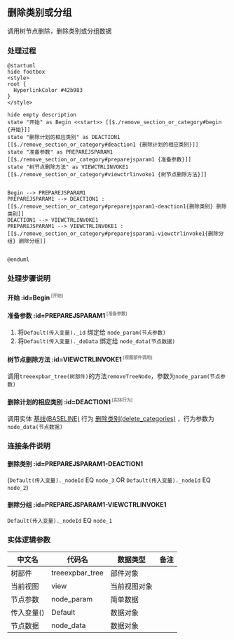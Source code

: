 ## 删除类别或分组 <!-- {docsify-ignore-all} -->

   调用树节点删除，删除类别或分组数据

### 处理过程

```plantuml
@startuml
hide footbox
<style>
root {
  HyperlinkColor #42b983
}
</style>

hide empty description
state "开始" as Begin <<start>> [[$./remove_section_or_category#begin {开始}]]
state "删除计划的相应类别" as DEACTION1  [[$./remove_section_or_category#deaction1 {删除计划的相应类别}]]
state "准备参数" as PREPAREJSPARAM1  [[$./remove_section_or_category#preparejsparam1 {准备参数}]]
state "树节点删除方法" as VIEWCTRLINVOKE1  [[$./remove_section_or_category#viewctrlinvoke1 {树节点删除方法}]]


Begin --> PREPAREJSPARAM1
PREPAREJSPARAM1 --> DEACTION1 : [[$./remove_section_or_category#preparejsparam1-deaction1{删除类别} 删除类别]]
DEACTION1 --> VIEWCTRLINVOKE1
PREPAREJSPARAM1 --> VIEWCTRLINVOKE1 : [[$./remove_section_or_category#preparejsparam1-viewctrlinvoke1{删除分组} 删除分组]]


@enduml
```


### 处理步骤说明

#### 开始 :id=Begin<sup class="footnote-symbol"> <font color=gray size=1>[开始]</font></sup>




#### 准备参数 :id=PREPAREJSPARAM1<sup class="footnote-symbol"> <font color=gray size=1>[准备参数]</font></sup>



1. 将`Default(传入变量)._id` 绑定给  `node_param(节点参数)`
2. 将`Default(传入变量)._deData` 绑定给  `node_data(节点数据)`

#### 树节点删除方法 :id=VIEWCTRLINVOKE1<sup class="footnote-symbol"> <font color=gray size=1>[视图部件调用]</font></sup>



调用`treeexpbar_tree(树部件)`的方法`removeTreeNode`，参数为`node_param(节点参数)`
#### 删除计划的相应类别 :id=DEACTION1<sup class="footnote-symbol"> <font color=gray size=1>[实体行为]</font></sup>



调用实体 [基线(BASELINE)](module/Base/baseline.md) 行为 [删除类别(delete_categories)](module/Base/baseline#行为) ，行为参数为`node_data(节点数据)`

### 连接条件说明
#### 删除类别 :id=PREPAREJSPARAM1-DEACTION1

(```Default(传入变量)._nodeId``` EQ ```node_3``` OR ```Default(传入变量)._nodeId``` EQ ```node_2```)
#### 删除分组 :id=PREPAREJSPARAM1-VIEWCTRLINVOKE1

```Default(传入变量)._nodeId``` EQ ```node_1```


### 实体逻辑参数

|    中文名   |    代码名    |  数据类型      |备注 |
| --------| --------| --------  | --------   |
|树部件|treeexpbar_tree|部件对象||
|当前视图|view|当前视图对象||
|节点参数|node_param|简单数据||
|传入变量(<i class="fa fa-check"/></i>)|Default|数据对象||
|节点数据|node_data|数据对象||
